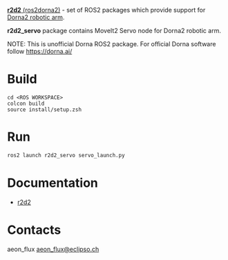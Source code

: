 [**r2d2** (ros2dorna2)](https://github.com/pinorobotics/r2d2) - set of ROS2 packages which provide support for [Dorna2 robotic arm](https://dorna.ai/).

**r2d2_servo** package contains MoveIt2 Servo node for Dorna2 robotic arm.

NOTE: This is unofficial Dorna ROS2 package. For official Dorna software follow https://dorna.ai/

# Build

```
cd <ROS WORKSPACE>
colcon build
source install/setup.zsh
```

# Run

``` bash
ros2 launch r2d2_servo servo_launch.py
```

# Documentation

- [r2d2](https://github.com/pinorobotics/r2d2)

# Contacts

aeon_flux <aeon_flux@eclipso.ch>
